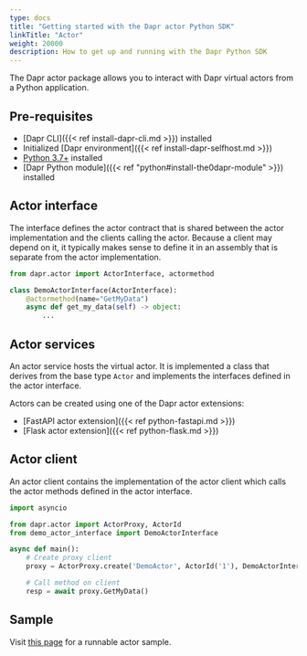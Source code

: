```yaml
---
type: docs
title: "Getting started with the Dapr actor Python SDK"
linkTitle: "Actor"
weight: 20000
description: How to get up and running with the Dapr Python SDK
---
```


The Dapr actor package allows you to interact with Dapr virtual actors from a Python application.

## Pre-requisites

- [Dapr CLI]({{< ref install-dapr-cli.md >}}) installed
- Initialized [Dapr environment]({{< ref install-dapr-selfhost.md >}})
- [Python 3.7+](https://www.python.org/downloads/) installed
- [Dapr Python module]({{< ref "python#install-the0dapr-module" >}}) installed

## Actor interface

The interface defines the actor contract that is shared between the actor implementation and the clients calling the actor. Because a client may depend on it, it typically makes sense to define it in an assembly that is separate from the actor implementation.

```python
from dapr.actor import ActorInterface, actormethod

class DemoActorInterface(ActorInterface):
    @actormethod(name="GetMyData")
    async def get_my_data(self) -> object:
        ...
```

## Actor services

An actor service hosts the virtual actor. It is implemented a class that derives from the base type `Actor` and implements the interfaces defined in the actor interface.

Actors can be created using one of the Dapr actor extensions:
   - [FastAPI actor extension]({{< ref python-fastapi.md >}})
   - [Flask actor extension]({{< ref python-flask.md >}})

## Actor client

An actor client contains the implementation of the actor client which calls the actor methods defined in the actor interface.

```python
import asyncio

from dapr.actor import ActorProxy, ActorId
from demo_actor_interface import DemoActorInterface

async def main():
    # Create proxy client
    proxy = ActorProxy.create('DemoActor', ActorId('1'), DemoActorInterface)

    # Call method on client
    resp = await proxy.GetMyData()
```

## Sample

Visit [this page](https://github.com/dapr/python-sdk/tree/release-1.0/examples/demo_actor) for a runnable actor sample.